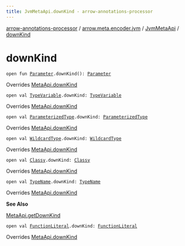 ```yaml
---
title: JvmMetaApi.downKind - arrow-annotations-processor
---
```


[arrow-annotations-processor](../../index.html) / [arrow.meta.encoder.jvm](../index.html) / [JvmMetaApi](index.html) / [downKind](./down-kind.html)

# downKind

`open fun `[`Parameter`](../../arrow.meta.ast/-parameter/index.html)`.downKind(): `[`Parameter`](../../arrow.meta.ast/-parameter/index.html)

Overrides [MetaApi.downKind](../../arrow.meta.encoder/-meta-api/down-kind.html)


`open val `[`TypeVariable`](../../arrow.meta.ast/-type-name/-type-variable/index.html)`.downKind: `[`TypeVariable`](../../arrow.meta.ast/-type-name/-type-variable/index.html)

Overrides [MetaApi.downKind](../../arrow.meta.encoder/-meta-api/down-kind.html)


`open val `[`ParameterizedType`](../../arrow.meta.ast/-type-name/-parameterized-type/index.html)`.downKind: `[`ParameterizedType`](../../arrow.meta.ast/-type-name/-parameterized-type/index.html)

Overrides [MetaApi.downKind](../../arrow.meta.encoder/-meta-api/down-kind.html)


`open val `[`WildcardType`](../../arrow.meta.ast/-type-name/-wildcard-type/index.html)`.downKind: `[`WildcardType`](../../arrow.meta.ast/-type-name/-wildcard-type/index.html)

Overrides [MetaApi.downKind](../../arrow.meta.encoder/-meta-api/down-kind.html)


`open val `[`Classy`](../../arrow.meta.ast/-type-name/-classy/index.html)`.downKind: `[`Classy`](../../arrow.meta.ast/-type-name/-classy/index.html)

Overrides [MetaApi.downKind](../../arrow.meta.encoder/-meta-api/down-kind.html)


`open val `[`TypeName`](../../arrow.meta.ast/-type-name/index.html)`.downKind: `[`TypeName`](../../arrow.meta.ast/-type-name/index.html)

Overrides [MetaApi.downKind](../../arrow.meta.encoder/-meta-api/down-kind.html)

**See Also**

[MetaApi.getDownKind](#)

`open val `[`FunctionLiteral`](../../arrow.meta.ast/-type-name/-function-literal/index.html)`.downKind: `[`FunctionLiteral`](../../arrow.meta.ast/-type-name/-function-literal/index.html)

Overrides [MetaApi.downKind](../../arrow.meta.encoder/-meta-api/down-kind.html)

